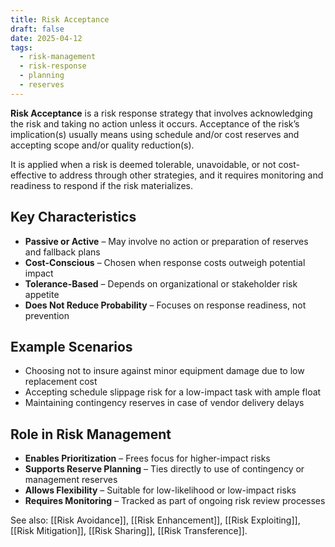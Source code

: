 ```yaml
---
title: Risk Acceptance
draft: false
date: 2025-04-12
tags:
  - risk-management
  - risk-response
  - planning
  - reserves
---
```


**Risk Acceptance** is a risk response strategy that involves acknowledging the risk and taking no action unless it occurs. Acceptance of the risk’s implication(s) usually means using schedule and/or cost reserves and accepting scope and/or quality reduction(s).

It is applied when a risk is deemed tolerable, unavoidable, or not cost-effective to address through other strategies, and it requires monitoring and readiness to respond if the risk materializes.

## Key Characteristics

- **Passive or Active** – May involve no action or preparation of reserves and fallback plans  
- **Cost-Conscious** – Chosen when response costs outweigh potential impact  
- **Tolerance-Based** – Depends on organizational or stakeholder risk appetite  
- **Does Not Reduce Probability** – Focuses on response readiness, not prevention  

## Example Scenarios

- Choosing not to insure against minor equipment damage due to low replacement cost  
- Accepting schedule slippage risk for a low-impact task with ample float  
- Maintaining contingency reserves in case of vendor delivery delays  

## Role in Risk Management

- **Enables Prioritization** – Frees focus for higher-impact risks  
- **Supports Reserve Planning** – Ties directly to use of contingency or management reserves  
- **Allows Flexibility** – Suitable for low-likelihood or low-impact risks  
- **Requires Monitoring** – Tracked as part of ongoing risk review processes  

See also: [[Risk Avoidance]], [[Risk Enhancement]], [[Risk Exploiting]], [[Risk Mitigation]], [[Risk Sharing]], [[Risk Transference]].
